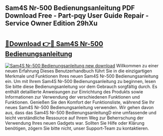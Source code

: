 ## Sam4S Nr-500 Bedienungsanleitung PDF Download Free - Part-pqy User Guide Repair - Service Owner Edition 29hXu

# <h2><a href="http://df5w817.blite.top/?on=Sam4S+Nr-500+Bedienungsanleitung">🔗Download 👉🔴 Sam4S Nr-500 Bedienungsanleitung</a></h2>

[![Sam4S Nr-500 Bedienungsanleitung new download](https://i.imgur.com/lujVjoI.png)](http://df5w817.blite.top/?on=Sam4S+Nr-500+Bedienungsanleitung)
Willkommen zu einer neuen Erfahrung Dieses Benutzerhandbuch führt Sie in die einzigartigen Merkmale und Funktionen Ihres neuen Sam4S Nr-500 Bedienungsanleitung ein. Um mit Ihrem Sam4S Nr-500 Bedienungsanleitung zu beginnen, lesen Sie bitte diese Bedienungsanleitung vor dem Gebrauch sorgfältig durch. Es enthält detaillierte Anweisungen zur Einrichtung des Produkts sowie Informationen zur Verwendung der verschiedenen Funktionen und Funktionen. Genießen Sie den Komfort der Funktionsliste, während Sie Ihr neues Sam4S Nr-500 Bedienungsanleitung verwenden. Wir gehen davon aus, dass das Sam4S Nr-500 BedienungsanleitungD eine umfassende und leicht verständliche Ressource auf Ihrem Weg zur Beherrschung der Verwendung Ihres neuen Gadgets war. Sollten Sie Hilfe oder Klärung benötigen, zögern Sie bitte nicht, unser Support-Team zu kontaktieren.
